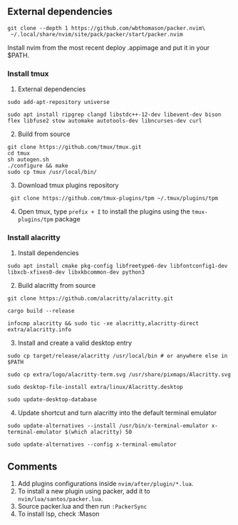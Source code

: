 ## External dependencies


```
git clone --depth 1 https://github.com/wbthomason/packer.nvim\
 ~/.local/share/nvim/site/pack/packer/start/packer.nvim
```

Install nvim from the most recent deploy .appimage and put it in your $PATH.

### Install tmux

1. External dependencies

```
sudo add-apt-repository universe
```

```
sudo apt install ripgrep clangd libstdc++-12-dev libevent-dev bison flex libfuse2 stow automake autotools-dev libncurses-dev curl
```

2. Build from source

```
git clone https://github.com/tmux/tmux.git
cd tmux
sh autogen.sh
./configure && make
sudo cp tmux /usr/local/bin/
```

3. Download tmux plugins repository

```
 git clone https://github.com/tmux-plugins/tpm ~/.tmux/plugins/tpm
```

4. Open tmux, type `prefix + I` to install the plugins using the `tmux-plugins/tpm` package

### Install alacritty

1. Install dependencies

```
sudo apt install cmake pkg-config libfreetype6-dev libfontconfig1-dev libxcb-xfixes0-dev libxkbcommon-dev python3
```

2. Build alacritty from source

```
git clone https://github.com/alacritty/alacritty.git
```

```
cargo build --release
```

```
infocmp alacritty && sudo tic -xe alacritty,alacritty-direct extra/alacritty.info
```

3. Install and create a valid desktop entry

```
sudo cp target/release/alacritty /usr/local/bin # or anywhere else in $PATH
```

```
sudo cp extra/logo/alacritty-term.svg /usr/share/pixmaps/Alacritty.svg
```

```
sudo desktop-file-install extra/linux/Alacritty.desktop
```

```
sudo update-desktop-database
```

4. Update shortcut and turn alacritty into the default terminal emulator


```
sudo update-alternatives --install /usr/bin/x-terminal-emulator x-terminal-emulator $(which alacritty) 50
```

```
sudo update-alternatives --config x-terminal-emulator
```


## Comments

1. Add plugins configurations inside ```nvim/after/plugin/*.lua```.
2. To install a new plugin using packer, add it to ```nvim/lua/santos/packer.lua```.
3. Source packer.lua and then run ```:PackerSync```
4. To install lsp, check :Mason

